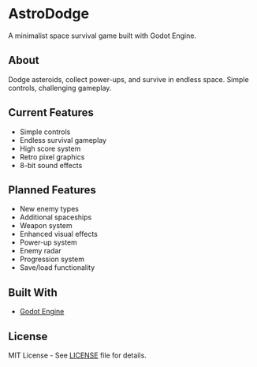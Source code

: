 # AstroDodge

A minimalist space survival game built with Godot Engine.

## About

Dodge asteroids, collect power-ups, and survive in endless space. Simple controls, challenging gameplay.

## Current Features

- Simple controls
- Endless survival gameplay
- High score system
- Retro pixel graphics
- 8-bit sound effects

## Planned Features

- New enemy types
- Additional spaceships
- Weapon system
- Enhanced visual effects
- Power-up system
- Enemy radar
- Progression system
- Save/load functionality

## Built With

- [Godot Engine](https://godotengine.org/)

## License

MIT License - See [LICENSE](LICENSE) file for details.
